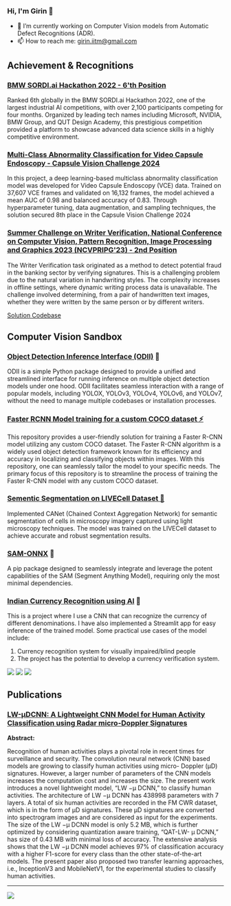 ### Hi, I'm Girin 👋


- 🔭 I’m currently working on Computer Vision models from Automatic Defect Recognitions (ADR).
- 📫 How to reach me: girin.iitm@gmail.com

## Achievement & Recognitions 
### [BMW SORDI.ai Hackathon 2022 - 6'th Position](https://sordi.ai/hackathon)

Ranked 6th globally in the BMW SORDI.ai Hackathon 2022, one of the largest industrial AI competitions, with over 2,100 participants competing for four months. Organized by leading tech names including Microsoft, NVIDIA, BMW Group, and QUT Design Academy, this prestigious competition provided a platform to showcase advanced data science skills in a highly competitive environment.

### [Multi-Class Abnormality Classification for Video Capsule Endoscopy - Capsule Vision Challenge 2024](https://github.com/GirinChutia/Misahub-Capsule-Vision-2024-Solution-eAI?tab=readme-ov-file)

In this project, a deep learning-based multiclass abnormality classification model was developed for Video Capsule Endoscopy (VCE) data. Trained on 37,607 VCE frames and validated on 16,132 frames, the model achieved a mean AUC of 0.98 and balanced accuracy of 0.83. Through hyperparameter tuning, data augmentation, and sampling techniques, the solution secured 8th place in the Capsule Vision Challenge 2024


### [Summer Challenge on Writer Verification, National Conference on Computer Vision, Pattern Recognition, Image Processing and Graphics 2023 (NCVPRIPG'23) - 2nd Position](https://vl2g.github.io/challenges/wv2023/)

The Writer Verification task originated as a method to detect potential fraud in the banking sector by verifying signatures. This is a challenging problem due to the natural variation in handwriting styles. The complexity increases in offline settings, where dynamic writing process data is unavailable. The challenge involved determining, from a pair of handwritten text images, whether they were written by the same person or by different writers.

[Solution Codebase](https://github.com/GirinChutia/NCVPRIPG2023_SummerChallengeOnWriterVerification_TeamInkSq)

## Computer Vision Sandbox
### [Object Detection Inference Interface (ODII)](https://github.com/GirinChutia/Object-Detection-Inference-Interface) 🧿
ODII is a simple Python package designed to provide a unified and streamlined interface for running inference on multiple object detection models under one hood. ODII facilitates seamless interaction with a range of popular models, including YOLOX, YOLOv3, YOLOv4, YOLOv6, and YOLOv7, without the need to manage multiple codebases or installation processes.

### [Faster RCNN Model training for a custom COCO dataset ⚡](https://github.com/GirinChutia/FasterRCNN-Torchvision-FineTuning) 
This repository provides a user-friendly solution for training a Faster R-CNN model utilizing any custom COCO dataset. The Faster R-CNN algorithm is a widely used object detection framework known for its efficiency and accuracy in localizing and classifying objects within images. With this repository, one can seamlessly tailor the model to your specific needs. The primary focus of this repository is to streamline the process of training the Faster R-CNN model with any custom COCO dataset. 

### [Sementic Segmentation on LIVECell Dataset 🧫](https://github.com/GirinChutia/LiveCell-Segmentation)
Implemented CANet (Chained Context Aggregation Network) for semantic segmentation of cells in microscopy imagery captured using light microscopy techniques. The model was trained on the LIVECell dataset to achieve accurate and robust segmentation results.

### [SAM-ONNX](https://github.com/GirinChutia/SAM_ONNX/) 🥭

A pip package designed to seamlessly integrate and leverage the potent capabilities of the SAM (Segment Anything Model), requiring only the most minimal dependencies.

### [Indian Currency Recognition using AI](https://github.com/GirinChutia/IndCurr) 💫 

This is a project where I use a CNN that can recognize the currency of different denominations. I have also implemented a Streamlit app for easy inference of the trained model. Some practical use cases of the model include:

1. Currency recognition system for visually impaired/blind people
2. The project has the potential to develop a currency verification system.


![](https://i.imgur.com/Ea1LtVz.gif)
![](https://i.imgur.com/TIODbHY.gif)
![](https://i.imgur.com/r2Zi02f.gif)



## Publications

### [LW-μDCNN: A Lightweight CNN Model for Human Activity Classification using Radar micro-Doppler Signatures](https://ieeexplore.ieee.org/document/10027123)

**Abstract:**
 
Recognition of human activities plays a pivotal role in recent times for surveillance and security. The convolution neural network (CNN) based models are growing to classify human activities using micro- Doppler (μD) signatures. However, a larger number of parameters of the CNN models increases the computation cost and increases the size. The present work introduces a novel lightweight model, “LW −μ DCNN,” to classify human activities. The architecture of LW −μ DCNN has 438998 parameters with 7 layers. A total of six human activities are recorded in the FM CWR dataset, which is in the form of μD signatures. These μD signatures are converted into spectrogram images and are considered as input for the experiments. The size of the LW −μ DCNN model is only 5.2 MB, which is further optimized by considering quantization aware training, “QAT-LW- μ DCNN,” has size of 0.43 MB with minimal loss of accuracy. The extensive analysis shows that the LW −μ DCNN model achieves 97% of classification accuracy with a higher F1-score for every class than the other state-of-the-art models. The present paper also proposed two transfer learning approaches, i.e., InceptionV3 and MobileNetV1, for the experimental studies to classify human activities.

---

![](https://komarev.com/ghpvc/?username=GirinChutia&label=PROFILE+VIEWS)



